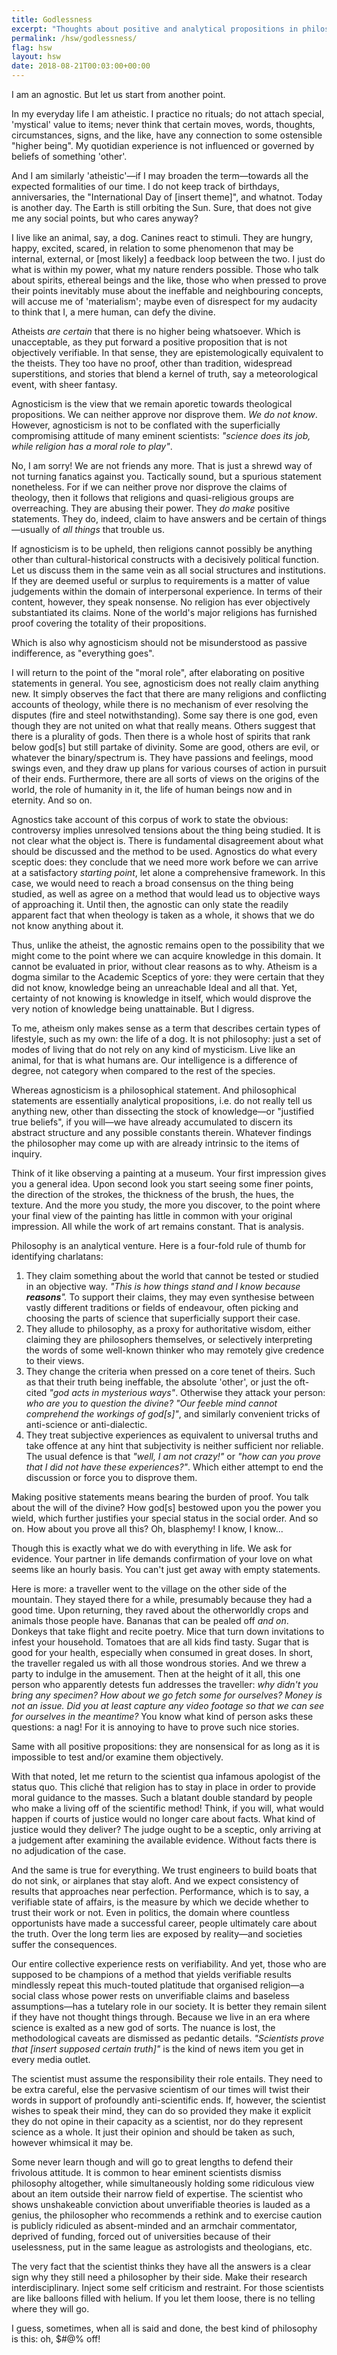 ```yaml
---
title: Godlessness
excerpt: "Thoughts about positive and analytical propositions in philosophy, as well as the dangers of scientism."
permalink: /hsw/godlessness/
flag: hsw
layout: hsw
date: 2018-08-21T00:03:00+00:00
---
```

I am an agnostic.  But let us start from another point.

In my everyday life I am atheistic.  I practice no rituals; do not
attach special, 'mystical' value to items; never think that
certain moves, words, thoughts, circumstances, signs, and the
like, have any connection to some ostensible "higher being".  My
quotidian experience is not influenced or governed by beliefs of
something 'other'.

And I am similarly 'atheistic'—if I may broaden the term—towards
all the expected formalities of our time.  I do not keep track of
birthdays, anniversaries, the "International Day of [insert
theme]", and whatnot.  Today is another day.  The Earth is still
orbiting the Sun.  Sure, that does not give me any social points,
but who cares anyway?

I live like an animal, say, a dog.  Canines react to stimuli.
They are hungry, happy, excited, scared, in relation to some
phenomenon that may be internal, external, or [most likely] a
feedback loop between the two.  I just do what is within my
power, what my nature renders possible.  Those who talk about
spirits, ethereal beings and the like, those who when pressed to
prove their points inevitably muse about the ineffable and
neighbouring concepts, will accuse me of 'materialism'; maybe
even of disrespect for my audacity to think that I, a mere human,
can defy the divine.

Atheists *are certain* that there is no higher being whatsoever.
Which is unacceptable, as they put forward a positive proposition
that is not objectively verifiable.  In that sense, they are
epistemologically equivalent to the theists.  They too have no
proof, other than tradition, widespread superstitions, and
stories that blend a kernel of truth, say a meteorological event,
with sheer fantasy.

Agnosticism is the view that we remain aporetic towards
theological propositions.  We can neither approve nor disprove
them.  *We do not know*.  However, agnosticism is not to be
conflated with the superficially compromising attitude of many
eminent scientists: *"science does its job, while religion has a
moral role to play"*.

No, I am sorry!  We are not friends any more.  That is just a
shrewd way of not turning fanatics against you.  Tactically sound,
but a spurious statement nonetheless.  For if we can
neither prove nor disprove the claims of theology, then it
follows that religions and quasi-religious groups are
overreaching.  They are abusing their power.  They *do make*
positive statements.  They do, indeed, claim to have answers and
be certain of things—usually of *all things* that trouble us.

If agnosticism is to be upheld, then religions cannot possibly be
anything other than cultural-historical constructs with a
decisively political function.  Let us discuss them in the same
vein as all social structures and institutions.  If they are
deemed useful or surplus to requirements is a matter of value
judgements within the domain of interpersonal experience.  In
terms of their content, however, they speak nonsense.  No
religion has ever objectively substantiated its claims. None of
the world's major religions has furnished proof covering the
totality of their propositions.

Which is also why agnosticism should not be misunderstood as
passive indifference, as "everything goes".

I will return to the point of the "moral role", after elaborating
on positive statements in general.  You see, agnosticism does not
really claim anything new.  It simply observes the fact that there
are many religions and conflicting accounts of theology, while
there is no mechanism of ever resolving the disputes (fire and
steel notwithstanding).  Some say there is one god, even though
they are not united on what that really means.  Others suggest
that there is a plurality of gods.  Then there is a whole host of
spirits that rank below god[s] but still partake of divinity.
Some are good, others are evil, or whatever the binary/spectrum
is.  They have passions and feelings, mood swings even, and they
draw up plans for various courses of action in pursuit of their
ends.  Furthermore, there are all sorts of views on the origins
of the world, the role of humanity in it, the life of human
beings now and in eternity.  And so on.

Agnostics take account of this corpus of work to state the
obvious: controversy implies unresolved tensions about the thing
being studied.  It is not clear what the object is.  There is
fundamental disagreement about what should be discussed and the
method to be used.  Agnostics do what every sceptic does: they
conclude that we need more work before we can arrive at a
satisfactory *starting point*, let alone a comprehensive
framework.  In this case, we would need to reach a broad
consensus on the thing being studied, as well as agree on a
method that would lead us to objective ways of approaching it.
Until then, the agnostic can only state the readily apparent fact
that when theology is taken as a whole, it shows that we do not
know anything about it.

Thus, unlike the atheist, the agnostic remains open to the
possibility that we might come to the point where we can acquire
knowledge in this domain.  It cannot be evaluated in prior,
without clear reasons as to why.  Atheism is a dogma similar to
the Academic Sceptics of yore: they were certain that they did
not know, knowledge being an unreachable Ideal and all that.
Yet, certainty of not knowing is knowledge in itself, which would
disprove the very notion of knowledge being unattainable.  But I
digress.

To me, atheism only makes sense as a term that describes certain
types of lifestyle, such as my own: the life of a dog.  It is not
philosophy: just a set of modes of living that do not rely on any
kind of mysticism.  Live like an animal, for that is what humans
are.  Our intelligence is a difference of degree, not category
when compared to the rest of the species.

Whereas agnosticism is a philosophical statement.  And
philosophical statements are essentially analytical propositions,
i.e. do not really tell us anything new, other than dissecting
the stock of knowledge—or "justified true beliefs", if you
will—we have already accumulated to discern its abstract
structure and any possible constants therein.  Whatever findings
the philosopher may come up with are already intrinsic to the
items of inquiry.

Think of it like observing a painting at a museum.  Your first
impression gives you a general idea.  Upon second look you start
seeing some finer points, the direction of the strokes, the
thickness of the brush, the hues, the texture.  And the more you
study, the more you discover, to the point where your final view
of the painting has little in common with your original
impression.  All while the work of art remains constant.  That is
analysis.

Philosophy is an analytical venture.  Here is a four-fold rule of
thumb for identifying charlatans:

1. They claim something about the world that cannot be tested or
   studied in an objective way.  _"This is how things stand and I
   know because **reasons**"._ To support their claims, they may
   even synthesise between vastly different traditions or fields
   of endeavour, often picking and choosing the parts of science
   that superficially support their case.
2. They allude to philosophy, as a proxy for authoritative
   wisdom, either claiming they are philosophers themselves, or
   selectively interpreting the words of some well-known thinker
   who may remotely give credence to their views.
3. They change the criteria when pressed on a core tenet of
   theirs.  Such as that their truth being ineffable, the
   absolute 'other', or just the oft-cited *"god acts in
   mysterious ways"*.  Otherwise they attack your person: *who
   are you to question the divine?*  *"Our feeble mind cannot
   comprehend the workings of god[s]"*, and similarly convenient
   tricks of anti-science or anti-dialectic.
4. They treat subjective experiences as equivalent to universal
   truths and take offence at any hint that subjectivity is
   neither sufficient nor reliable.  The usual defence is that
   *"well, I am not crazy!"* or *"how can you prove that I did
   not have these experiences?"*.  Which either attempt to end
   the discussion or force you to disprove them.

Making positive statements means bearing the burden of proof.  You
talk about the will of the divine?  How god[s] bestowed upon you
the power you wield, which further justifies your special status
in the social order.  And so on.  How about you prove all this?  Oh,
blasphemy!  I know, I know...

Though this is exactly what we do with everything in life.  We ask
for evidence.  Your partner in life demands confirmation of your
love on what seems like an hourly basis.  You can't just get away
with empty statements.

Here is more: a traveller went to the village on the other side
of the mountain.  They stayed there for a while, presumably
because they had a good time.  Upon returning, they raved about
the otherworldly crops and animals those people have.  Bananas
that can be pealed off *and on*.  Donkeys that take flight and
recite poetry.  Mice that turn down invitations to infest your
household.  Tomatoes that are all kids find tasty.  Sugar that is
good for your health, especially when consumed in great doses.
In short, the traveller regaled us with all those wondrous
stories.  And we threw a party to indulge in the amusement.  Then
at the height of it all, this one person who apparently detests
fun addresses the traveller: *why didn't you bring any specimen?
How about we go fetch some for ourselves?  Money is not an issue.
Did you at least capture any video footage so that we can see for
ourselves in the meantime?* You know what kind of person asks
these questions: a nag!  For it is annoying to have to prove such
nice stories.

Same with all positive propositions: they are nonsensical for as
long as it is impossible to test and/or examine them objectively.

With that noted, let me return to the scientist qua infamous
apologist of the status quo.  This cliché that religion has to
stay in place in order to provide moral guidance to the masses.
Such a blatant double standard by people who make a living off of
the scientific method!  Think, if you will, what would happen if
courts of justice would no longer care about facts.  What kind of
justice would they deliver?  The judge ought to be a sceptic, only
arriving at a judgement after examining the available evidence.
Without facts there is no adjudication of the case.

And the same is true for everything.  We trust engineers to build
boats that do not sink, or airplanes that stay aloft.  And we
expect consistency of results that approaches near perfection.
Performance, which is to say, a verifiable state of affairs, is
the measure by which we decide whether to trust their work or
not.  Even in politics, the domain where countless opportunists
have made a successful career, people ultimately care about the
truth.  Over the long term lies are exposed by reality—and
societies suffer the consequences.

Our entire collective experience rests on verifiability.  And yet,
those who are supposed to be champions of a method that yields
verifiable results mindlessly repeat this much-touted platitude
that organised religion—a social class whose power rests on
unverifiable claims and baseless assumptions—has a tutelary role
in our society.  It is better they remain silent if they have not
thought things through.  Because we live in an era where science
is exalted as a new god of sorts.  The nuance is lost, the
methodological caveats are dismissed as pedantic details.
*"Scientists prove that [insert supposed certain truth]"* is the
kind of news item you get in every media outlet.

The scientist must assume the responsibility their role entails.
They need to be extra careful, else the pervasive scientism of
our times will twist their words in support of profoundly
anti-scientific ends.  If, however, the scientist wishes to speak
their mind, they can do so provided they make it explicit they do
not opine in their capacity as a scientist, nor do they represent
science as a whole.  It just their opinion and should be taken as
such, however whimsical it may be.

Some never learn though and will go to great lengths to defend
their frivolous attitude.  It is common to hear eminent scientists
dismiss philosophy altogether, while simultaneously holding some
ridiculous view about an item outside their narrow field of
expertise.  The scientist who shows unshakeable conviction about
unverifiable theories is lauded as a genius, the philosopher who
recommends a rethink and to exercise caution is publicly
ridiculed as absent-minded and an armchair commentator, deprived
of funding, forced out of universities because of their
uselessness, put in the same league as astrologists and
theologians, etc.

The very fact that the scientist thinks they have all the answers
is a clear sign why they still need a philosopher by their side.
Make their research interdisciplinary.  Inject some
self criticism and restraint.  For those scientists are like
balloons filled with helium.  If you let them loose, there is no
telling where they will go.

I guess, sometimes, when all is said and done, the best kind of
philosophy is this: oh, $#@% off!
